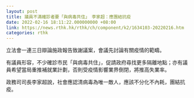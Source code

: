 ```yaml
---
layout: post
title: 議員不滿確診者要「與病毒共住」　李家超：應團結抗疫
date: 2022-02-16 18:11:22.000000000 +08:00
link: https://news.rthk.hk/rthk/ch/component/k2/1634103-20220216.htm
categories: rthk
---
```


立法會一連三日辯論施政報告致謝議案，會議先討論有關疫情的範疇。

有議員形容，不少確診市民「與病毒共住」，促請政府尋找更多隔離地點；亦有議員希望當局重推補就業計劃，否則受疫情影響業界倒閉，將推高失業率。

政務司司長李家超說，社會應認清病毒為唯一敵人，應該不分化不內耗，團結抗疫。
